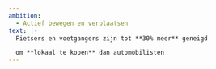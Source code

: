 ```yaml
---
ambition: 
  - Actief bewegen en verplaatsen
text: |-
  Fietsers en voetgangers zijn tot **30% meer** geneigd

  om **lokaal te kopen** dan automobilisten
---
```

